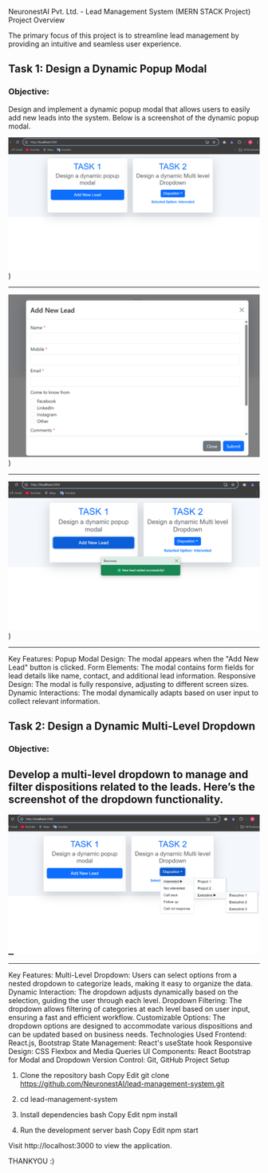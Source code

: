 NeuronestAI Pvt. Ltd. - Lead Management System (MERN STACK Project)
Project Overview

The primary focus of this project is to streamline lead management by providing an intuitive and seamless user experience.


## Task 1: Design a Dynamic Popup Modal

### Objective:
Design and implement a dynamic popup modal that allows users to easily add new leads into the system. Below is a screenshot of the dynamic popup modal.

![Lead Modal Screenshot](/assets/Screenshot%202025-03-21%20115635.png))

---
![Lead Modal Screenshot](/assets/Screenshot%202025-03-21%20115714.png))

---

![Dropdown Screenshot](/assets/Screenshot%202025-03-21%20115808.png))

---

Key Features:
Popup Modal Design: The modal appears when the "Add New Lead" button is clicked.
Form Elements: The modal contains form fields for lead details like name, contact, and additional lead information.
Responsive Design: The modal is fully responsive, adjusting to different screen sizes.
Dynamic Interactions: The modal dynamically adapts based on user input to collect relevant information.

## Task 2: Design a Dynamic Multi-Level Dropdown

### Objective:
Develop a multi-level dropdown to manage and filter dispositions related to the leads. Here’s the screenshot of the dropdown functionality.
---

![Dropdown Screenshot](/assets/Screenshot%202025-03-21%20115837.png)

---

Key Features:
Multi-Level Dropdown: Users can select options from a nested dropdown to categorize leads, making it easy to organize the data.
Dynamic Interaction: The dropdown adjusts dynamically based on the selection, guiding the user through each level.
Dropdown Filtering: The dropdown allows filtering of categories at each level based on user input, ensuring a fast and efficient workflow.
Customizable Options: The dropdown options are designed to accommodate various dispositions and can be updated based on business needs.
Technologies Used
Frontend: React.js, Bootstrap
State Management: React's useState hook
Responsive Design: CSS Flexbox and Media Queries
UI Components: React Bootstrap for Modal and Dropdown
Version Control: Git, GitHub
Project Setup

1. Clone the repository
bash
Copy
Edit
git clone https://github.com/NeuronestAI/lead-management-system.git

3. cd lead-management-system

4. Install dependencies
bash
Copy
Edit
npm install

5. Run the development server
bash
Copy
Edit
npm start

Visit http://localhost:3000 to view the application.


THANKYOU :)
